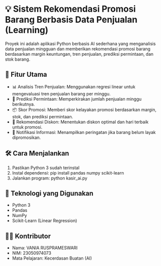 # 💡 Sistem Rekomendasi Promosi Barang Berbasis Data Penjualan (Learning)
Proyek ini adalah aplikasi Python berbasis AI sederhana yang menganalisis data penjualan mingguan dan memberikan rekomendasi promosi barang berdasarkan margin keuntungan, tren penjualan, prediksi permintaan, dan stok barang.

## 🚀 Fitur Utama
- 📊 Analisis Tren Penjualan: Menggunakan regresi linear untuk mengevaluasi tren penjualan barang per minggu.
- 🧠 Prediksi Permintaan: Memperkirakan jumlah penjualan minggu berikutnya.
- 📦 Skor Promosi: Memberi skor kelayakan promosi berdasarkan margin, stok, dan prediksi permintaan.
- 🎯 Rekomendasi Diskon: Menentukan diskon optimal dan hari terbaik untuk promosi.
- 📢 Notifikasi Informasi: Menampilkan peringatan jika barang belum layak dipromosikan.

## 🛠️ Cara Menjalankan
1. Pastikan Python 3 sudah terinstal
2. Instal dependensi: pip install pandas numpy scikit-learn
3. Jalankan program: python kasir_ai.py

## 🧠 Teknologi yang Digunakan
- Python 3
- Pandas
- NumPy
- Scikit-Learn (Linear Regression)

## 👩‍💻 Kontributor
- Nama: VANIA RUSPRAMESWARI
- NIM: 23050974073
- Mata Pelajaran: Kecerdasan Buatan (AI)
